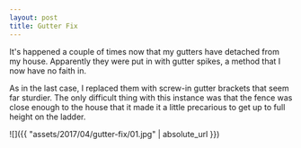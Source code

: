 ```yaml
---
layout: post
title: Gutter Fix
---
```

It's happened a couple of times now that my gutters have detached from my house.
Apparently they were put in with gutter spikes, a method that I now have no
faith in.

As in the last case, I replaced them with screw-in gutter brackets that seem far
sturdier. The only difficult thing with this instance was that the fence was
close enough to the house that it made it a little precarious to get up to full
height on the ladder.

![]({{ "assets/2017/04/gutter-fix/01.jpg" | absolute_url }})
